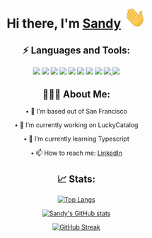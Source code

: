 <div align="center">

  # Hi there, I'm <a href="https://sandylcruz.github.io">Sandy</a> <img src="https://raw.githubusercontent.com/ABSphreak/ABSphreak/master/gifs/Hi.gif" width="50" />


## ⚡ Languages and Tools:

<a href="https://www.ruby-lang.org/en/" target="_blank"><img src="https://www.pngitem.com/pimgs/m/12-120179_best-free-ruby-png-ruby-programming-language-logo.png" width="50" /></a> <a href="https://guides.rubyonrails.org/"><img src="https://upload.wikimedia.org/wikipedia/commons/1/16/Ruby_on_Rails-logo.png" width="45" /></a> <a href="https://webplatform.github.io/docs/html/" target="_blank" ><img src="https://www.w3.org/html/logo/downloads/HTML5_Badge_512.png" height="50" /></a> <a href="https://styled-components.com/" target="_blank"><img src="https://avatars.githubusercontent.com/u/20658825?s=200&v=4" width="50" /></a> <a href="https://www.javascript.com/" target="_blank"><img src="https://raw.githubusercontent.com/rahul-jha98/github_readme_icons/main/language_and_tools/square/javascript/javascript.svg" width="50" /></a> <a href="https://reactjs.org/" target="_blank"><img src="https://raw.githubusercontent.com/rahul-jha98/github_readme_icons/main/language_and_tools/square/react/react.svg" width="50" /></a> <a href="https://www.typescriptlang.org/" target="_blank"><img src="https://raw.githubusercontent.com/rahul-jha98/github_readme_icons/main/language_and_tools/square/typescript/typescript.svg" width="50" /></a> <a href="https://redux.js.org/" target="_blank"><img src="https://raw.githubusercontent.com/reduxjs/redux/master/logo/logo.png" width="50" /></a> <a href="https://eslint.org/" target="_blank"><img src="https://cdn.freebiesupply.com/logos/large/2x/eslint-logo-png-transparent.png" width="50" /> <a href="https://prettier.io/" target="_blank"><img src="https://brandslogos.com/wp-content/uploads/images/large/prettier-logo.png" width="50" /></a>
  
## 👩🏻‍💻 About Me:
• 🌁 I'm based out of San Francisco
  
• 🔭 I’m currently working on LuckyCatalog
  
• 🌱 I’m currently learning Typescript
  
• 📫 How to reach me: <a href="https://www.linkedin.com/in/sandycodes/">LinkedIn</a>

  

## 📈 Stats:


  [![Top Langs](https://github-readme-stats.vercel.app/api/top-langs/?username=sandylcruz&layout=compact)](https://github.com/anuraghazra/github-readme-stats) 

[![Sandy's GitHub stats](https://github-readme-stats.vercel.app/api?username=sandylcruz&hide=stars,contribs&theme=vue)](https://github.com/sandylcruz/github-readme-stats) 
  
[![GitHub Streak](http://github-readme-streak-stats.herokuapp.com?user=sandylcruz&theme=vue-dark)](https://git.io/streak-stats)
</div>

<!--
**sandylcruz/sandylcruz** is a ✨ _special_ ✨ repository because its `README.md` (this file) appears on your GitHub profile.

